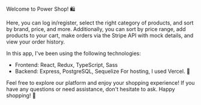 Welcome to Power Shop! 🛍️

Here, you can log in/register, select the right category of products, and sort by brand, price, and more. Additionally, you can sort by price range, add products to your cart, make orders via the Stripe API with mock details, and view your order history.

In this app, I've been using the following technologies:

- Frontend: React, Redux, TypeScript, Sass
- Backend: Express, PostgreSQL, Sequelize
For hosting, I used Vercel. 🚀

Feel free to explore our platform and enjoy your shopping experience! If you have any questions or need assistance, don't hesitate to ask. Happy shopping! 🎉
